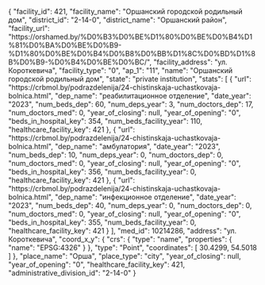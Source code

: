 {
    "facility_id": 421,
    "facility_name": "Оршанский городской родильный дом",
    "district_id": "2-14-0",
    "district_name": "Оршанский район",
    "facility_url": "https:\/\/orshamed.by\/%D0%B3%D0%BE%D1%80%D0%BE%D0%B4%D1%81%D0%BA%D0%BE%D0%B9-%D1%80%D0%BE%D0%B4%D0%B8%D0%BB%D1%8C%D0%BD%D1%8B%D0%B9-%D0%B4%D0%BE%D0%BC\/",
    "facility_address": "ул. Короткевича",
    "facility_type": "0",
    "ap_1": "11",
    "name": "Оршанский городской родильный дом",
    "state": "private institution",
    "stats": [
        {
            "url": "https:\/\/crbmol.by\/podrazdelenija\/24-chistinskaja-uchastkovaja-bolnica.html",
            "dep_name": "реабилитационное отделение",
            "date_year": "2023",
            "num_beds_dep": 60,
            "num_deps_year": 3,
            "num_doctors_dep": 17,
            "num_doctors_med": 0,
            "year_of_closing": null,
            "year_of_opening": "0",
            "beds_in_hospital_key": 354,
            "num_beds_facility_year": 110,
            "healthcare_facility_key": 421
        },
        {
            "url": "https:\/\/crbmol.by\/podrazdelenija\/24-chistinskaja-uchastkovaja-bolnica.html",
            "dep_name": "амбулатория",
            "date_year": "2023",
            "num_beds_dep": 10,
            "num_deps_year": 0,
            "num_doctors_dep": 0,
            "num_doctors_med": 0,
            "year_of_closing": null,
            "year_of_opening": "0",
            "beds_in_hospital_key": 356,
            "num_beds_facility_year": 0,
            "healthcare_facility_key": 421
        },
        {
            "url": "https:\/\/crbmol.by\/podrazdelenija\/24-chistinskaja-uchastkovaja-bolnica.html",
            "dep_name": "инфекционное отделение",
            "date_year": "2023",
            "num_beds_dep": 40,
            "num_deps_year": 0,
            "num_doctors_dep": 0,
            "num_doctors_med": 0,
            "year_of_closing": null,
            "year_of_opening": "0",
            "beds_in_hospital_key": 355,
            "num_beds_facility_year": 0,
            "healthcare_facility_key": 421
        }
    ],
    "med_id": 10214286,
    "address": "ул. Короткевича",
    "coord_x_y": {
        "crs": {
            "type": "name",
            "properties": {
                "name": "EPSG:4326"
            }
        },
        "type": "Point",
        "coordinates": [
            30.4299,
            54.5018
        ]
    },
    "place_name": "Орша",
    "place_type": "city",
    "year_of_closing": null,
    "year_of_opening": "0",
    "healthcare_facility_key": 421,
    "administrative_division_id": "2-14-0"
}